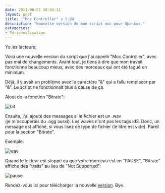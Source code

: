 ```yaml
---
date: 2011-06-01 10:54:11
layout: post
title: '"Moc Controller" v 1.04'
description: "Nouvelle version de mon script moc pour Openbox."
categories:
- Personnalisation
---
```


Yo les lecteurs;

Voici une nouvelle version du script que j'ai appelé "Moc Controller", avec pas mal de changements. Avant tout, je tiens à dire que mon travail fonctionne beaucoup mieux, avec des morceaux qui ont été tagué un minimum.

Déjà, il y avait un problème avec le caractère "&" qui a fallu remplacer par "&amp;". Le script ne fonctionnait plus à cause de ça.

<!-- more -->

Ajout de la fonction "Bitrate":

<img class="imgcenter" alt="bit" src="http://linuxien.legtux.org/uploads/images/2011/06/bitrate.png">

Ensuite, j'ai ajouté des messages si le fichier est un .wav (je m'occuperais du .ogg aussi). Les waves n'ont pas les tags id3. Donc, un message est affiché, si vous lisez ce type de fichier (le titre est vide). Pareil pour la section "Bitrate".

Exemple:

<img class="imgcenter" alt="wav" src="http://linuxien.legtux.org/uploads/images/2011/06/wave.png">

Quand le lecteur est stoppé ou que votre morceau est en "PAUSE", "Bitrate" affiche des "traits" au lieu de "Not Supported":

<img class="imgcenter" alt="pause" src="http://linuxien.legtux.org/uploads/images/2011/06/bitratepause.png">

Rendez-vous ici pour télécharger la nouvelle [version](https://raw.github.com/Ypnose/Madfiles/master/NEWmocinfo.sh). Bye.
